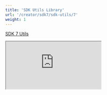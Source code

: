 ```yaml
---
title: 'SDK Utils Library'
url: '/creator/sdk7/sdk-utils/7'
weight: 1
---
```


[SDK 7 Utils](https://github.com/decentraland/sdk7-utils)

<iframe src="https://github.com/decentraland/sdk7-utils" />

